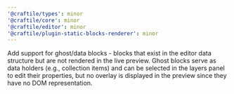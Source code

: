 ```yaml
---
'@craftile/types': minor
'@craftile/core': minor
'@craftile/editor': minor
'@craftile/plugin-static-blocks-renderer': minor
---
```


Add support for ghost/data blocks - blocks that exist in the editor data structure but are not rendered in the live preview. Ghost blocks serve as data holders (e.g., collection items) and can be selected in the layers panel to edit their properties, but no overlay is displayed in the preview since they have no DOM representation.